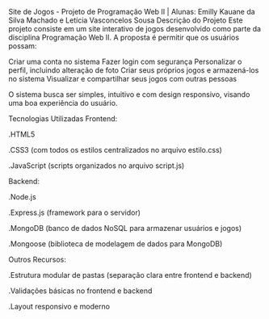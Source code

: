 Site de Jogos - Projeto de Programação Web II  | Alunas: Emilly Kauane da Silva Machado e Letícia Vasconcelos Sousa
Descrição do Projeto
Este projeto consiste em um site interativo de jogos desenvolvido como parte da disciplina Programação Web II. A proposta é permitir que os usuários possam:

 Criar uma conta no sistema
 Fazer login com segurança
 Personalizar o perfil, incluindo alteração de foto
 Criar seus próprios jogos e armazená-los no sistema
 Visualizar e compartilhar seus jogos com outras pessoas

O sistema busca ser simples, intuitivo e com design responsivo, visando uma boa experiência do usuário.

 Tecnologias Utilizadas
Frontend:

.HTML5

.CSS3 (com todos os estilos centralizados no arquivo estilo.css)

.JavaScript (scripts organizados no arquivo script.js)

Backend:

.Node.js

.Express.js (framework para o servidor)

.MongoDB (banco de dados NoSQL para armazenar usuários e jogos)

.Mongoose (biblioteca de modelagem de dados para MongoDB)

Outros Recursos:

.Estrutura modular de pastas (separação clara entre frontend e backend)

.Validações básicas no frontend e backend

.Layout responsivo e moderno


